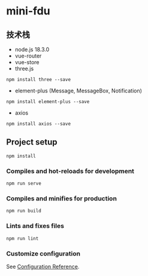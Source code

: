 # mini-fdu

## 技术栈

- node.js 18.3.0
- vue-router
- vue-store
- three.js

```shell
npm install three --save
```

- element-plus (Message, MessageBox, Notification)
```shell
npm install element-plus --save
```

- axios
```shell
npm install axios --save
```

## Project setup
```
npm install
```

### Compiles and hot-reloads for development
```
npm run serve
```

### Compiles and minifies for production
```
npm run build
```

### Lints and fixes files
```
npm run lint
```

### Customize configuration
See [Configuration Reference](https://cli.vuejs.org/config/).
